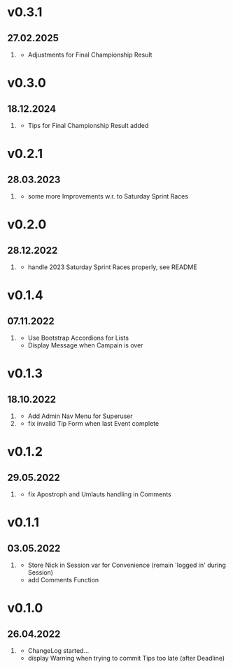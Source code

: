 # v0.3.1
##  27.02.2025

1. [](#new)
    * Adjustments for Final Championship Result

# v0.3.0
##  18.12.2024

1. [](#new)
    * Tips for Final Championship Result added

# v0.2.1
##  28.03.2023

1. [](#new)
    * some more Improvements w.r. to Saturday Sprint Races

# v0.2.0
##  28.12.2022

1. [](#new)
    * handle 2023 Saturday Sprint Races properly, see README

# v0.1.4
##  07.11.2022

1. [](#new)
    * Use Bootstrap Accordions for Lists
    * Display Message when Campain is over

# v0.1.3
##  18.10.2022

1. [](#new)
    * Add Admin Nav Menu for Superuser
2. [](#bugfix)
    * fix invalid Tip Form when last Event complete

# v0.1.2
##  29.05.2022

1. [](#bugfix)
    * fix Apostroph and Umlauts handling in Comments

# v0.1.1
##  03.05.2022

1. [](#new)
    * Store Nick in Session var for Convenience (remain 'logged in' during Session)
    * add Comments Function

# v0.1.0
##  26.04.2022

1. [](#new)
    * ChangeLog started...
    * display Warning when trying to commit Tips too late (after Deadline)

